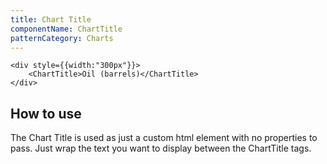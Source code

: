 ```yaml
---
title: Chart Title
componentName: ChartTitle
patternCategory: Charts
---
```


```
<div style={{width:"300px"}}>
	<ChartTitle>Oil (barrels)</ChartTitle>
</div>
```

## How to use
The Chart Title is used as just a custom html element with no properties to pass. Just wrap the text you want to display between the ChartTitle tags.

